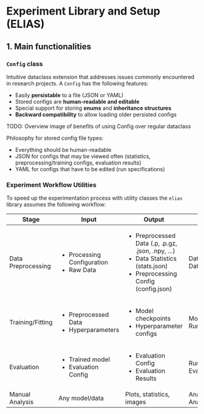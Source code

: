 # Experiment Library and Setup (ELIAS)

## 1. Main functionalities

### `Config` class
Intuitive dataclass extension that addresses issues commonly encountered in research projects. 
A `Config` has the following features:
 - Easily **persistable** to a file (JSON or YAML)
 - Stored configs are **human-readable and editable**
 - Special support for storing **enums** and **inheritance structures**
 - **Backward compatibility** to allow loading older persisted configs

TODO: Overview image of benefits of using Config over regular dataclass

Philosophy for stored config file types:
 - Everything should be human-readable
 - JSON for configs that may be viewed often (statistics, preprocessing/training configs, evaluation results)
 - YAML for configs that have to be edited (run specifications)

### Experiment Workflow Utilities
To speed up the experimentation process with utility classes the `elias` library assumes the following workflow:
 
Stage | Input | Output | Utility
---|---|---|---
Data Preprocessing | <ul><li>Processing Configuration</li> <li>Raw Data</li></ul> | <ul><li>Preprocessed Data (.p, .p.gz, .json, .npy, ...)</li> <li>Data Statistics (stats.json)</li> <li>Preprocessing Config (config.json)</li></ul> | DataFolder -> DataManager
Training/Fitting | <ul><li>Preprocessed Data</li> <li>Hyperparameters</li></ul> | <ul><li>Model checkpoints</li> <li>Hyperparameter configs</li></ul> | ModelManager -> RunManager
Evaluation | <ul><li>Trained model</li><li>Evaluation Config</li></ul> | <ul><li>Evaluation Config</li> <li>Evaluation Results</li></ul> | RunManager -> EvaluationManager
Manual Analysis | Any model/data | Plots, statistics, images | AnalysisFolder -> AnalysisManager


